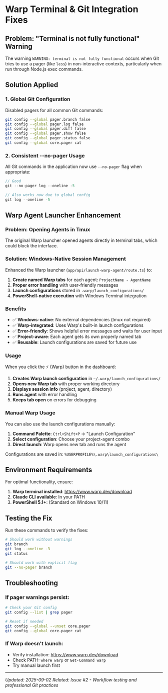 # Warp Terminal & Git Integration Fixes

## Problem: "Terminal is not fully functional" Warning

The warning `WARNING: terminal is not fully functional` occurs when Git tries to use a pager (like `less`) in non-interactive contexts, particularly when run through Node.js exec commands.

## Solution Applied

### 1. Global Git Configuration
Disabled pagers for all common Git commands:

```bash
git config --global pager.branch false
git config --global pager.log false  
git config --global pager.diff false
git config --global pager.show false
git config --global pager.status false
git config --global core.pager cat
```

### 2. Consistent --no-pager Usage
All Git commands in the application now use `--no-pager` flag when appropriate:

```javascript
// Good
git --no-pager log --oneline -5

// Also works now due to global config
git log --oneline -5
```

## Warp Agent Launcher Enhancement

### Problem: Opening Agents in Tmux
The original Warp launcher opened agents directly in terminal tabs, which could block the interface.

### Solution: Windows-Native Session Management
Enhanced the Warp launcher (`app/api/launch-warp-agent/route.ts`) to:

1. **Create named Warp tabs** for each agent: `ProjectName - AgentName`
2. **Proper error handling** with user-friendly messages
3. **Launch configurations** stored in `.warp/launch_configurations/`
4. **PowerShell-native execution** with Windows Terminal integration

### Benefits
- ✅ **Windows-native**: No external dependencies (tmux not required)
- ✅ **Warp-integrated**: Uses Warp's built-in launch configurations
- ✅ **Error-friendly**: Shows helpful error messages and waits for user input
- ✅ **Project-aware**: Each agent gets its own properly named tab
- ✅ **Reusable**: Launch configurations are saved for future use

### Usage
When you click the ⚡ (Warp) button in the dashboard:

1. **Creates Warp launch configuration** in `~/.warp/launch_configurations/`
2. **Opens new Warp tab** with proper working directory
3. **Displays session info** (project, agent, directory)
4. **Runs agent** with error handling
5. **Keeps tab open** on errors for debugging

### Manual Warp Usage
You can also use the launch configurations manually:

1. **Command Palette**: `Ctrl+Shift+P` → "Launch Configuration"
2. **Select configuration**: Choose your project-agent combo
3. **Direct launch**: Warp opens new tab and runs the agent

Configurations are saved in: `%USERPROFILE%\.warp\launch_configurations\`

## Environment Requirements

For optimal functionality, ensure:

1. **Warp terminal installed**: https://www.warp.dev/download
2. **Claude CLI available**: In your PATH
3. **PowerShell 5.1+**: (Standard on Windows 10/11)

## Testing the Fix

Run these commands to verify the fixes:

```bash
# Should work without warnings
git branch
git log --oneline -3
git status

# Should work with explicit flag
git --no-pager branch
```

## Troubleshooting

### If pager warnings persist:
```bash
# Check your Git config
git config --list | grep pager

# Reset if needed
git config --global --unset core.pager
git config --global core.pager cat
```

### If Warp doesn't launch:
- Verify installation: https://www.warp.dev/download
- Check PATH: `where warp` or `Get-Command warp`
- Try manual launch first

---
*Updated: 2025-09-02*
*Related: Issue #2 - Workflow testing and professional Git practices*
